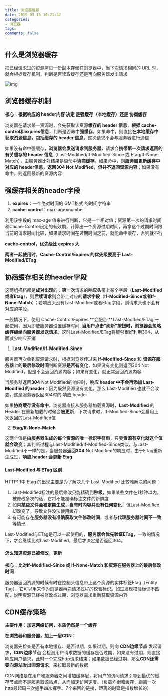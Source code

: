 ```yaml
---
title: 浏览器缓存
date: 2019-03-16 10:21:47
categories:
- 浏览器
tags:
comments: false
---
```


## 什么是浏览器缓存

把已经请求过的资源拷贝一份副本存储在浏览器中，当下次请求相同的 URL 时，就会根据缓存机制，判断是否读取缓存还是再向服务器发出请求

![img](https://img.youpin.mi-img.com/jianyu/247153164f09b271090011fa69e5b6d1.jpeg?w=1538&h=1092)



## 浏览器缓存机制

**核心：根据响应的 header内容 决定 是强缓存（本地缓存）还是 协商缓存**

 浏览器在请求某一资源时，会先获取该资源**缓存的 header 信息**，**根据 cache-control和expires信息**，判断是否命中**强缓存**。如果命中，则直接**在本地缓存中获取资源信息，包括缓存的 header 信息**，这次请求不会与服务器进行通信

如果没有命中强缓存，**浏览器会发送请求到服务器**，请求会**携带第一次请求返回的有关缓存的 header 信息**（Last-Modified/If-Modified-Since 或 Etag/If-None-Match），由服务器比对结果是否命中**协商缓存**。如果命中，则**服务器更新缓存中对应的 header信息，返回304 Not Modified，但并不返回资源内容**；如果没有命中，则返回最新的资源内容



## 强缓存相关的header字段

1. **expires**：一个绝对时间的 GMT格式 的时间字符串
2. **cache-control**：max-age=number

利用该字段的 max-age 值来进行判断，它是一个相对值；资源第一次的请求时间和Cache-Control设定的有效期，计算出一个资源过期时间，再拿这个过期时间跟当前的请求时间比较，如果请求时间在过期时间之前，就能命中缓存，否则就不行

**cache-control，优先级比 expires 大**

**两者一起使用时，Cache-Control/Expires 的优先级要高于 Last-Modified/ETag**



## 协商缓存相关的header字段

这两组搭档都是**成对出现**的：**第一次**请求的**响应头**带上某个字段（**Last-Modified或者Etag**），则**后续请求**则会带上对应的**请求字段**（**If-Modified-Since或者If-None-Match**）；若响应头没有Last-Modified或者Etag字段，则请求头也不会有对应的字段。

一般情况下，使用 Cache-Control/Expires **会配合 **Last-Modified/ETag 一起使用，因为即使服务器设置缓存时间, **当用户点击“刷新”按钮时，浏览器会忽略缓存继续向服务器发送请求**，这时Last-Modified/ETag将能够很好利用304，从而减少响应开销



1. **Last-Modified/If-Modified-Since**

服务器再次收到资源请求时，根据浏览器传过来 **If-Modified-Since** 和 **资源在服务器上的最后修改时间**判断资源**是否有变化**，如果没有变化则返回304 Not Modified，但是不会返回资源内容；如果有变化，就正常返回资源内容

当服务器返回**304** Not Modified的响应时，**响应 header 中不会再添加 Last-Modified 的header**：因为既然资源没有变化，那么 Last-Modified 也就不会改变，这是服务器返回304时的 响应 header

如果**协商缓存没有命中**，浏览器直接从服务器加载资源时，**Last-Modified** 的 Header 在重新加载的时候会**被更新**，下次请求时，If-Modified-Since会启用上次返回的Last-Modified值



2. **Etag/If-None-Match**

这两个值是**由服务器生成的每个资源的唯一标识字符串**，只要**资源有变化就这个值就会改变**；其判断过程与Last-Modified/If-Modified-Since类似，与Last-Modified不一样的是，当服务器**返回304** Not Modified的响应时，由于ETag重新生成过，**响应 header 会更新 Etag**



#### Last-Modified 与 ETag 区别

HTTP1.1中 Etag 的出现主要是为了解决几个 Last-Modified 比较难解决的问题：

1. Last-Modified标注的最后修改只能精确到**秒级**，如果某些文件在1秒钟以内，被修改多次的话，它将不能准确标注文件的新鲜度
2. 如果**某些文件会被定期生成，当有时内容并没有任何变化**，但Last-Modified却改变了，导致文件没法使用缓存
3. 有可能存在**服务器没有准确获取文件修改时间**，或者**与代理服务器时间不一致**等情形

Last-Modified与ETag是可以一起使用的，**服务器会优先验证ETag**，一致的情况下，才会继续比对Last-Modified，最后才决定是否返回304。



#### 怎么知道资源已被修改，更新

**核心：比对If-Modified-Since 或 If-None-Match 和资源在服务器上的最后修改时间** 

服务器返回资源的时候有时在控制头信息带上这个资源的实体标签Etag（Entity Tag），它可以用来作为浏览器再次请求过程的校验标识。如过发现校验标识不匹配，说明资源已经被修改或过期，浏览器需求重新获取资源内容



## CDN缓存策略

**主要作用：加速网络访问，本质仍然是一个缓存**



**在浏览器和服务器，加上一层CDN：**

浏览器先检查是否有本地缓存、是否过期，如果过期，则向 **CDN边缘节点** 发起请求，**CDN边缘节点** 会检测用户请求数据的缓存是否过期，如果没有过期，则直接响应用户请求，此时一个完成http请求结束；如果数据已经过期，那么**CDN还需要向源站发出回源请求**，来拉取最新的数据



CDN网络是在用户和服务器之间增加缓存层，将用户的访问请求引导到最优的缓存节点而不是服务器源站点，从而加速访问速度。（负载均衡和缓存，距离一次http最起码三次握手四次挥手。7个来回的链接，距离的时延是指数增长的）